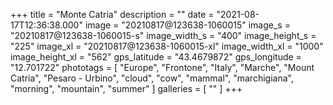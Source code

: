 +++
title = "Monte Catria"
description = ""
date = "2021-08-17T12:36:38.000"
image = "20210817@123638-1060015"
image_s = "20210817@123638-1060015-s"
image_width_s = "400"
image_height_s = "225"
image_xl = "20210817@123638-1060015-xl"
image_width_xl = "1000"
image_height_xl = "562"
gps_latitude = "43.4679872"
gps_longitude = "12.701722"
phototags = [ "Europe", "Frontone", "Italy", "Marche", "Mount Catria", "Pesaro - Urbino", "cloud", "cow", "mammal", "marchigiana", "morning", "mountain", "summer" ]
galleries = [ "" ]
+++
